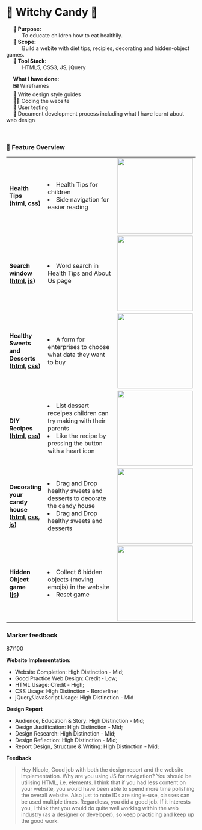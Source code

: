 # 🍬 Witchy Candy 🍭

&emsp; 🎯 **Purpose:** <br> 
&emsp;&emsp;&emsp;To educate children how to eat healthily. <br>
&emsp; 📐 **Scope:**   <br> 
&emsp;&emsp;&emsp;Build a webite with diet tips, recipies, decorating and hidden-object games. <br>
&emsp; 🧰 **Tool Stack:**   <br>
&emsp;&emsp;&emsp;HTML5, CSS3, JS, jQuery 
<br>

&emsp; **What I have done:** <br>
&emsp; 🖼 Wireframes <br>
&emsp; 🎨  Write design style guides<br>
&emsp; 👩‍💻 Coding the website<br>
&emsp; 🧪 User testing <br>
&emsp; 📃 Document development process including what I have learnt about web design<br>

<br>

### 🔨 Feature Overview
<table>
<tr>
  <td> 
    <b>Health Tips<br>(<a href="https://github.com/NicoleTYF/WitchyCandy/blob/main/Web_Project/Health_tips.html">html</a>, <a href="https://github.com/NicoleTYF/WitchyCandy/blob/main/Web_Project/css/ArticlesPages.css">css</a>)</b>  
  </td>
  <td width="230"><li>Health Tips for children </li><li>Side navigation for easier reading </li></td>
  <td><img src="https://github.com/NicoleTYF/WitchyCandy/blob/main/WC_healthTips_screenshot.PNG" height="200"/></td>
</tr>
  
<tr>
  <td> 
    <b>Search window<br>(<a href="https://github.com/NicoleTYF/WitchyCandy/blob/main/Web_Project/Health_tips.html">html</a>, <a href="https://github.com/NicoleTYF/WitchyCandy/blob/main/Web_Project/js/script.js">js</a>)</b>  
  </td>
  <td width="230"><li>Word search in Health Tips and About Us page </li></td>
  <td><img src="https://github.com/NicoleTYF/WitchyCandy/blob/main/WC_search_screenshot.PNG" height="200"/></td>
</tr>
  
<tr>
  <td> 
    <b>Healthy Sweets and Desserts<br>(<a href="https://github.com/NicoleTYF/WitchyCandy/blob/main/Web_Project/Sweets_Desserts.html">html</a>, <a href="https://github.com/NicoleTYF/WitchyCandy/blob/main/Web_Project/css/CellPages.css">css</a>)</b>  
  </td>
  <td width="230"><li>A form for enterprises to choose what data they want to buy </li></td>
  <td><img src="https://github.com/NicoleTYF/WitchyCandy/blob/main/WC_sweet_screenshot.PNG" height="200"/></td>
</tr>
  
<tr>
  <td> 
    <b>DIY Recipes<br>(<a href="https://github.com/NicoleTYF/WitchyCandy/blob/main/Web_Project/DIY_ideas.html">html</a>, <a href="https://github.com/NicoleTYF/WitchyCandy/blob/main/Web_Project/css/CellPages.css">css</a>)</b>  
  </td>
  <td width="230"><li>List dessert receipes children can try making with their parents </li><li>Like the recipe by pressing the button with a heart icon</li></td>
  <td><img src="https://github.com/NicoleTYF/WitchyCandy/blob/main/WC_recipes_screenshot.PNG" height="200"/></td>
</tr>

<tr>
  <td> 
    <b>Decorating your candy house<br>(<a href="https://github.com/NicoleTYF/WitchyCandy/blob/main/Web_Project/Decor_house.html">html</a>, <a href="https://github.com/NicoleTYF/WitchyCandy/blob/main/Web_Project/css/Decor_house.css">css</a>, <a href="https://github.com/NicoleTYF/WitchyCandy/blob/main/Web_Project/js/script.js">js</a>)</b>  
  </td>
  <td width="230"><li>Drag and Drop healthy sweets and desserts to decorate the candy house </li><li>Drag and Drop healthy sweets and desserts </li></td>
  <td><img src="https://github.com/NicoleTYF/WitchyCandy/blob/main/WC_decor_screenshot.PNG" height="200"/></td>
</tr>

<tr>
  <td> 
    <b>Hidden Object game<br>(<a href="https://github.com/NicoleTYF/WitchyCandy/blob/main/Web_Project/js/script.js">js</a>)</b>  
  </td>
  <td width="350"><li>Collect 6 hidden objects (moving emojis) in the website </li><li>Reset game </li></td>
  <td><img src="https://github.com/NicoleTYF/WitchyCandy/blob/main/WC_hiddenObject_screenshot.PNG" height="200"/></td>
</tr>
</table>

### Marker feedback
87/100 <br>

**Website Implementation:** 
* Website Completion: High Distinction - Mid; 
* Good Practice Web Design: Credit - Low; 
* HTML Usage: Credit - High; 
* CSS Usage: High Distinction - Borderline; 
* jQuery/JavaScript Usage: High Distinction - Mid

**Design Report**
* Audience, Education & Story: High Distinction - Mid; 
* Design Justification: High Distinction - Mid; 
* Design Research: High Distinction - Mid; 
* Design Reflection: High Distinction - Mid; 
* Report Design, Structure & Writing: High Distinction - Mid; 

**Feedback**
> Hey Nicole, Good job with both the design report and the website implementation. Why are you using JS for navigation? You should be utilising HTML, i.e. elements. I think that if you had less content on your website, you would have been able to spend more time polishing the overall website. Also just to note IDs are single-use, classes can be used multiple times. Regardless, you did a good job. If it interests you, I think that you would do quite well working within the web industry (as a designer or developer), so keep practicing and keep up the good work. 

